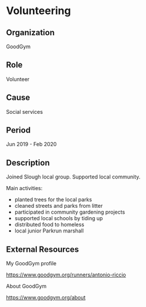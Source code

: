 # Volunteering

## Organization

GoodGym

## Role

Volunteer

## Cause

Social services

## Period

Jun 2019 - Feb 2020

## Description

Joined Slough local group. Supported local community.

Main activities:

* planted trees for the local parks
* cleaned streets and parks from litter
* participated in community gardening projects
* supported local schools by tiding up
* distributed food to homeless
* local junior Parkrun marshall

## External Resources

My GoodGym profile

<https://www.goodgym.org/runners/antonio-riccio>

About GoodGym

<https://www.goodgym.org/about>
